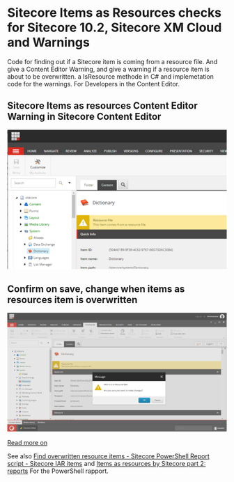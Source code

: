 # Sitecore Items as Resources checks for Sitecore 10.2, Sitecore XM Cloud and Warnings

Code for finding out if a Sitecore item is coming from a resource file. And give a Content Editor Warning, and give a warning if a resource item is about to be overwritten. a IsResource methode in C# and implemetation code for the warnings.
For Developers in the Content Editor.

## Sitecore Items as resources Content Editor Warning in Sitecore Content Editor

![Example](https://raw.githubusercontent.com/jbluemink/Sitecore-IsResource/master/Resource-Content-Editor-Warning.png)

## Confirm on save, change when items as resources item is overwritten

![Example](https://raw.githubusercontent.com/jbluemink/Sitecore-IsResource/master/item-is-in-resource-file.png)

[Read more on](https://uxbee.nl/actueel/items-as-resources-by-sitecore-part-1)


See also [Find overwritten resource items - Sitecore PowerShell Report script - Sitecore IAR items](https://gist.github.com/jbluemink/ac0851a20a3e94a25a6d998dcd25f466)  and [Items as resources by Sitecore part 2: reports](https://uxbee.nl/actueel/items-as-resources-by-sitecore-part-2)
For the PowerShell rapport.
